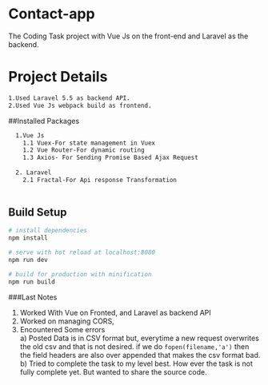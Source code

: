 # Contact-app
The Coding Task project with Vue Js on the front-end and Laravel as the backend.

# Project Details
```bash
1.Used Laravel 5.5 as backend API.
2.Used Vue Js webpack build as frontend.
  ```
  ##Installed Packages
```bash
  1.Vue Js
    1.1 Vuex-For state management in Vuex
    1.2 Vue Router-For dynamic routing
    1.3 Axios- For Sending Promise Based Ajax Request
    
  2. Laravel
    2.1 Fractal-For Api response Transformation
    
```

## Build Setup

``` bash
# install dependencies
npm install

# serve with hot reload at localhost:8080
npm run dev

# build for production with minification
npm run build
```

###Last Notes
1. Worked With Vue on Fronted, and Laravel as backend API
2. Worked on managing CORS,
3. Encountered Some errors <br>
    a) Posted Data is in CSV format but, everytime a new 
    request overwrites the old csv and that is not 
    desired. if we do ``fopen(filename,'a')`` 
    then the field headers are also over appended that makes the csv format bad. <br>
    b) Tried to complete the task to my level best. How ever the task is not fully complete yet. But wanted to share the source code. 
    
 
    
